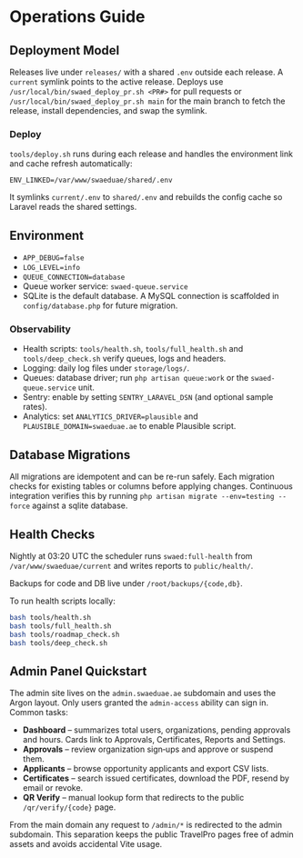 # Operations Guide

## Deployment Model

Releases live under `releases/` with a shared `.env` outside each release. A `current` symlink points to the active release.
Deploys use `/usr/local/bin/swaed_deploy_pr.sh <PR#>` for pull requests or `/usr/local/bin/swaed_deploy_pr.sh main` for the main branch to fetch the release, install dependencies, and swap the symlink.

### Deploy

`tools/deploy.sh` runs during each release and handles the environment link and cache refresh automatically:

```
ENV_LINKED=/var/www/swaeduae/shared/.env
```

It symlinks `current/.env` to `shared/.env` and rebuilds the config cache so Laravel reads the shared settings.

## Environment

- `APP_DEBUG=false`
- `LOG_LEVEL=info`
- `QUEUE_CONNECTION=database`
- Queue worker service: `swaed-queue.service`
- SQLite is the default database. A MySQL connection is scaffolded in `config/database.php` for future migration.

### Observability

- Health scripts: `tools/health.sh`, `tools/full_health.sh` and `tools/deep_check.sh` verify queues, logs and headers.
- Logging: daily log files under `storage/logs/`.
- Queues: database driver; run `php artisan queue:work` or the `swaed-queue.service` unit.
- Sentry: enable by setting `SENTRY_LARAVEL_DSN` (and optional sample rates).
- Analytics: set `ANALYTICS_DRIVER=plausible` and `PLAUSIBLE_DOMAIN=swaeduae.ae` to enable Plausible script.

## Database Migrations

All migrations are idempotent and can be re-run safely. Each migration checks for existing tables or columns before applying
changes. Continuous integration verifies this by running `php artisan migrate --env=testing --force` against a sqlite database.

## Health Checks

Nightly at 03:20 UTC the scheduler runs `swaed:full-health` from `/var/www/swaeduae/current` and writes reports to `public/health/`.

Backups for code and DB live under `/root/backups/{code,db}`.

To run health scripts locally:

```bash
bash tools/health.sh
bash tools/full_health.sh
bash tools/roadmap_check.sh
bash tools/deep_check.sh
```

## Admin Panel Quickstart

The admin site lives on the `admin.swaeduae.ae` subdomain and uses the Argon layout.
Only users granted the `admin-access` ability can sign in. Common tasks:

- **Dashboard** – summarizes total users, organizations, pending approvals and
  hours. Cards link to Approvals, Certificates, Reports and Settings.
- **Approvals** – review organization sign‑ups and approve or suspend them.
- **Applicants** – browse opportunity applicants and export CSV lists.
- **Certificates** – search issued certificates, download the PDF, resend by
  email or revoke.
- **QR Verify** – manual lookup form that redirects to the public
  `/qr/verify/{code}` page.

From the main domain any request to `/admin/*` is redirected to the admin
subdomain. This separation keeps the public TravelPro pages free of admin
assets and avoids accidental Vite usage.
